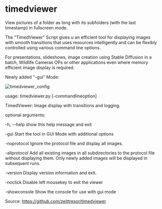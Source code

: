 # timedviewer

View pictures of a folder as long with its subfolders (with the last timestamp) in fullscreen mode.


The "TimedViewer" Script gives u an efficient tool for displaying images with smooth transitions 
that uses resources intelligently and can be flexibly controlled using various command line options. 

For presentations, slideshows, image creation using Stable Diffusion in a batch, Wildlife Cameras OPs
or other applications even where memory efficient image display is required.

Newly added "-gui" Mode:

![timedviewer_config](https://github.com/user-attachments/assets/3866fd80-3c36-4b48-b2da-d312134227cc)


usage: timedviewer.py [-commandlineoption]

TimedViewer: Image display with transitions and logging.

optional arguments:

  -h, --help         show this help message and exit

  -gui               Start the tool in GUI Mode with additional options
  
  -noprotocol        Ignore the protocol file and display all images.
  
  -allprotocol       Add all existing images in all subdirectories to the
                     protocol file without displaying them. Only newly
                     added images will be displayed in subsequent runs.
                     
  -version           Display version information and exit.

  -noclick           Disable left mousekey to exit the viewer

  -showconsole       Show the console for use with gui mode

Source: https://github.com/zeittresor/timedviewer
